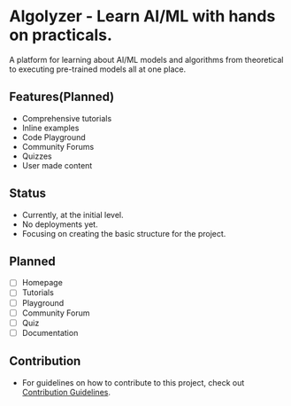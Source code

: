 # Algolyzer - Learn AI/ML with hands on practicals.
A platform for learning about AI/ML models and algorithms from theoretical to executing pre-trained models all at one place.

## Features(Planned)
- Comprehensive tutorials
- Inline examples
- Code Playground
- Community Forums
- Quizzes
- User made content

## Status 
- Currently, at the initial level.
- No deployments yet.
- Focusing on creating the basic structure for the project.

## Planned
- [ ] Homepage
- [ ] Tutorials
- [ ] Playground
- [ ] Community Forum
- [ ] Quiz
- [ ] Documentation

## Contribution
- For guidelines on how to contribute to this project, check out [Contribution Guidelines](./CONTRIBUTING.md).